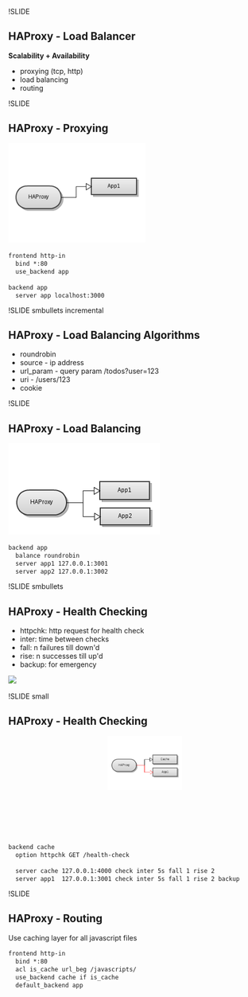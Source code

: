 !SLIDE 
## HAProxy - Load Balancer

**Scalability + Availability**
 
  * proxying (tcp, http)
  * load balancing
  * routing
  

!SLIDE
## HAProxy - Proxying
<img src="simple-proxy.png" height="200px" />

    frontend http-in
      bind *:80
      use_backend app

    backend app
      server app localhost:3000


!SLIDE smbullets incremental
## HAProxy - Load Balancing Algorithms

  * roundrobin
  * source - ip address
  * url_param - query param /todos?user=123
  * uri - /users/123
  * cookie

!SLIDE
## HAProxy - Load Balancing
<img src="load-balancing.png" />

    backend app
      balance roundrobin
      server app1 127.0.0.1:3001
      server app2 127.0.0.1:3002


!SLIDE smbullets
## HAProxy - Health Checking

  * httpchk: http request for health check
  * inter: time between checks 
  * fall: n failures till down'd
  * rise: n successes till up'd
  * backup: for emergency

<img class="bottom-corner-img" src="/image/haproxy/health.jpg" />

!SLIDE small
## HAProxy - Health Checking
<div style="height: 200px; width: 150px;">
<img src="backup.png" style="margin-left: 200px" />
</div>

    backend cache
      option httpchk GET /health-check

      server cache 127.0.0.1:4000 check inter 5s fall 1 rise 2
      server app1  127.0.0.1:3001 check inter 5s fall 1 rise 2 backup

!SLIDE
## HAProxy - Routing

Use caching layer for all javascript files

    frontend http-in
      bind *:80
      acl is_cache url_beg /javascripts/
      use_backend cache if is_cache
      default_backend app
